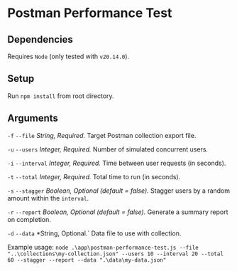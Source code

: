 # Postman Performance Test

## Dependencies

Requires `Node` (only tested with `v20.14.0`).

## Setup

Run `npm install` from root directory.

## Arguments

`-f` `--file` _String, Required._ Target Postman collection export file.

`-u` `--users` _Integer, Required._ Number of simulated concurrent users.

`-i` `--interval` _Integer, Required._ Time between user requests (in seconds).

`-t` `--total` _Integer, Required._ Total time to run (in seconds).

`-s` `--stagger` _Boolean, Optional (default = false)._ Stagger users by a random amount within the `interval`.

`-r` `--report` _Boolean, Optional (default = false)._ Generate a summary report on completion.

`-d` `--data` \*String, Optional.` Data file to use with collection.

Example usage:
`node .\app\postman-performance-test.js --file "..\collections\my-collection.json" --users 10 --interval 20 --total 60 --stagger --report --data ".\data\my-data.json"`
